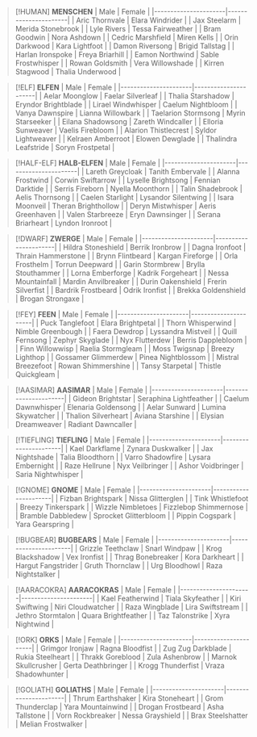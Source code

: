 > [!HUMAN] **MENSCHEN**
> | Male                 | Female               |
> |----------------------|----------------------|
> | Aric Thornvale       | Elara Windrider      |
> | Jax Steelarm         | Merida Stonebrook    |
> | Lyle Rivers          | Tessa Fairweather    |
> | Bram Goodwin         | Nora Ashdown         |
> | Cedric Marshfield    | Miren Kells          |
> | Orin Darkwood        | Kara Lightfoot       |
> | Damon Riversong      | Brigid Tallstag      |
> | Harlan Ironspoke     | Freya Briarhill      |
> | Eamon Northwind      | Sable Frostwhisper   |
> | Rowan Goldsmith      | Vera Willowshade     |
> | Kirren Stagwood      | Thalia Underwood     |

> [!ELF] **ELFEN**
> | Male                 | Female               |
> |----------------------|----------------------|
> | Aelar Moonglow       | Faelar Silverleaf    |
> | Thalia Starshadow    | Eryndor Brightblade  |
> | Lirael Windwhisper   | Caelum Nightbloom    |
> | Vanya Dawnspire      | Lianna Willowbark    |
> | Taelarion Stormsong  | Myrin Starseeker     |
> | Eilana Shadowsong    | Zareth Windcaller    |
> | Elloria Sunweaver    | Vaelis Firebloom     |
> | Alarion Thistlecrest | Syldor Lightweaver   |
> | Kelraen Amberroot    | Elowen Dewglade      |
> | Thalindra Leafstride | Soryn Frostpetal     |

> [!HALF-ELF] **HALB-ELFEN**
> | Male                 | Female               |
> |----------------------|----------------------|
> | Lareth Greycloak     | Tanith Embervale     |
> | Alanna Frostwind     | Corwin Swiftarrow    |
> | Lyselle Brightsong   | Fennian Darktide     |
> | Serris Fireborn      | Nyella Moonthorn     |
> | Talin Shadebrook     | Aelis Thornsong      |
> | Caelen Starlight     | Lysandor Silentwing  |
> | Isara Moonveil       | Theran Brighthollow  |
> | Deryn Mistwhisper    | Aeris Greenhaven     |
> | Valen Starbreeze     | Eryn Dawnsinger      |
> | Serana Briarheart    | Lyndon Ironroot      |

> [!DWARF] **ZWERGE**
> | Male                 | Female               |
> |----------------------|----------------------|
> | Hildra Stoneshield   | Berrik Ironbrow      |
> | Dagna Ironfoot       | Thrain Hammerstone   |
> | Brynn Flintbeard     | Kargan Fireforge     |
> | Orla Frosthelm       | Torrun Deepward      |
> | Garin Stormbrew      | Brylla Stouthammer   |
> | Lorna Emberforge     | Kadrik Forgeheart    |
> | Nessa Mountainfall   | Mardin Anvilbreaker  |
> | Durin Oakenshield    | Frerin Silverfist    |
> | Bardrik Frostbeard   | Odrik Ironfist       |
> | Brekka Goldenshield  | Brogan Strongaxe     |

> [!FEY] **FEEN**
> | Male                 | Female               |
> |----------------------|----------------------|
> | Puck Tanglefoot      | Elara Brightpetal     |
> | Thorn Whisperwind    | Nimble Greenbough    |
> | Faera Dewdrop        | Lyssandra Mistveil   |
> | Quill Fernsong       | Zephyr Skyglade      |
> | Nyx Flutterdew       | Berris Dapplebloom   |
> | Finn Willowwisp      | Raelia Stormgleam    |
> | Moss Twigsnap        | Breezy Lighthop      |
> | Gossamer Glimmerdew  | Pinea Nightblossom   |
> | Mistral Breezefoot   | Rowan Shimmershine   |
> | Tansy Starpetal      | Thistle Quickgleam   |

> [!AASIMAR] **AASIMAR**
> | Male                 | Female               |
> |----------------------|----------------------|
> | Gideon Brightstar    | Seraphina Lightfeather |
> | Caelum Dawnwhisper   | Elenaria Goldensong   |
> | Aelar Sunward        | Lumina Skywatcher     |
> | Thalion Silverheart   | Aviana Starshine      |
> | Elysian Dreamweaver  | Radiant Dawncaller    |

> [!TIEFLING] **TIEFLING**
> | Male                 | Female               |
> |----------------------|----------------------|
> | Kael Darkflame       | Zynara Duskwalker    |
> | Jax Nightshade       | Talia Bloodthorn      |
> | Varro Shadowfire     | Lysara Embernight     |
> | Raze Hellrune        | Nyx Veilbringer       |
> | Ashor Voidbringer    | Saria Nightwhisper    |

> [!GNOME] **GNOME**
> | Male                 | Female               |
> |----------------------|----------------------|
> | Fizban Brightspark    | Nissa Glitterglen     |
> | Tink Whistlefoot      | Breezy Tinkerspark    |
> | Wizzle Nimbletoes     | Fizzlebop Shimmernose |
> | Bramble Dabbledew     | Sprocket Glitterbloom |
> | Pippin Cogspark       | Yara Gearspring       |

> [!BUGBEAR] **BUGBEARS**
> | Male                 | Female               |
> |----------------------|----------------------|
> | Grizzle Teethclaw    | Snarl Windpaw        |
> | Krog Blackshadow      | Vex Ironfist         |
> | Thrag Bonebreaker     | Kora Darkheart       |
> | Hargut Fangstrider    | Gruth Thornclaw      |
> | Urg Bloodhowl         | Raza Nightstalker     |

> [!AARACOKRA] **AARACOKRAS**
> | Male                 | Female               |
> |----------------------|----------------------|
> | Kael Featherwind     | Tiala Skyfeather      |
> | Kiri Swiftwing       | Niri Cloudwatcher     |
> | Raza Wingblade       | Lira Swiftstream      |
> | Jethro Stormtalon    | Quara Brightfeather    |
> | Taz Talonstrike      | Xyra Nightwind        |

> [!ORK] **ORKS**
> | Male                 | Female               |
> |----------------------|----------------------|
> | Grimgor Ironjaw      | Ragna Bloodfist      |
> | Zug Zug Darkblade     | Rukia Steelheart      |
> | Thrakk Goreblood     | Zula Ashenbrow       |
> | Marnok Skullcrusher   | Gerta Deathbringer    |
> | Krogg Thunderfist     | Vraza Shadowhunter    |

> [!GOLIATH] **GOLIATHS**
> | Male                 | Female               |
> |----------------------|----------------------|
> | Thrum Earthshaker    | Kira Stoneheart      |
> | Grom Thunderclap     | Yara Mountainwind    |
> | Drogan Frostbeard    | Asha Tallstone       |
> | Vorn Rockbreaker      | Nessa Grayshield     |
> | Brax Steelshatter     | Melian Frostwalker    |
